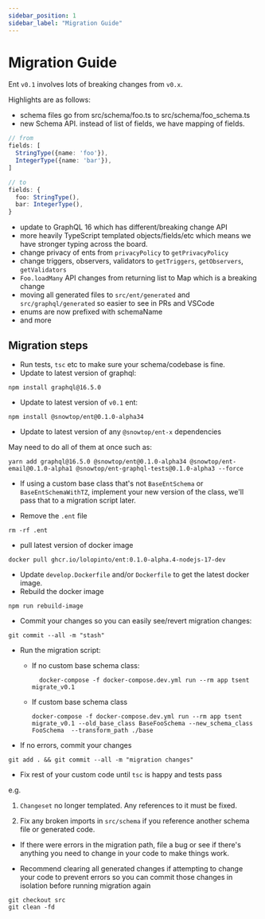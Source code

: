 ```yaml
---
sidebar_position: 1
sidebar_label: "Migration Guide"
---
```


# Migration Guide

Ent `v0.1` involves lots of breaking changes from `v0.x`.

Highlights are as follows:

* schema files go from src/schema/foo.ts to src/schema/foo_schema.ts
* new Schema API. instead of list of fields, we have mapping of fields.

```ts
// from
fields: [
  StringType({name: 'foo'}),
  IntegerType({name: 'bar'}),
]

// to
fields: {
  foo: StringType(),
  bar: IntegerType(),
}
```

* update to GraphQL 16 which has different/breaking change API
* more heavily TypeScript templated objects/fields/etc which means we have stronger typing across the board.
* change privacy of ents from `privacyPolicy` to `getPrivacyPolicy`
* change triggers, observers, validators to `getTriggers`, `getObservers`, `getValidators`
* `Foo.loadMany` API changes from returning list to Map which is a breaking change
* moving all generated files to `src/ent/generated` and `src/graphql/generated` so easier to see in PRs and VSCode
* enums are now prefixed with schemaName
* and more 

## Migration steps

* Run tests, `tsc` etc to make sure your schema/codebase is fine.
* Update to latest version of graphql:

```shell
npm install graphql@16.5.0
```

* Update to latest version of `v0.1` ent:

```shell
npm install @snowtop/ent@0.1.0-alpha34
```

* Update to latest version of any `@snowtop/ent-x` dependencies

May need to do all of them at once such as:

```shell
yarn add graphql@16.5.0 @snowtop/ent@0.1.0-alpha34 @snowtop/ent-email@0.1.0-alpha1 @snowtop/ent-graphql-tests@0.1.0-alpha3 --force
```

* If using a custom base class that's not `BaseEntSchema` or `BaseEntSchemaWithTZ`, implement your new version of the class, we'll pass that to a migration script later.

* Remove the `.ent` file

```shell
rm -rf .ent
```

* pull latest version of docker image

```shell
docker pull ghcr.io/lolopinto/ent:0.1.0-alpha.4-nodejs-17-dev
```

* Update `develop.Dockerfile` and/or `Dockerfile` to get the latest docker image.
* Rebuild the docker image

```shell
npm run rebuild-image
```

* Commit your changes so you can easily see/revert migration changes:

```shell
git commit --all -m "stash"
```

* Run the migration script:
  * If no custom base schema class:

    ```shell
      docker-compose -f docker-compose.dev.yml run --rm app tsent migrate_v0.1
    ```

  * If custom base schema class

    ```shell
    docker-compose -f docker-compose.dev.yml run --rm app tsent migrate_v0.1 --old_base_class BaseFooSchema --new_schema_class FooSchema  --transform_path ./base
    ```

* If no errors, commit your changes

```shell
git add . && git commit --all -m "migration changes"
```

* Fix rest of your custom code until `tsc` is happy and tests pass

e.g.

  1. `Changeset` no longer templated. Any references to it must be fixed.
  
  2. Fix any broken imports in `src/schema` if you reference another schema file or generated code.

* If there were errors in the migration path, file a bug or see if there's anything you need to change in your code to make things work.

* Recommend clearing all generated changes if attempting to change your code to prevent errors so you can commit those changes in isolation before running migration again

```shell
git checkout src
git clean -fd
```
